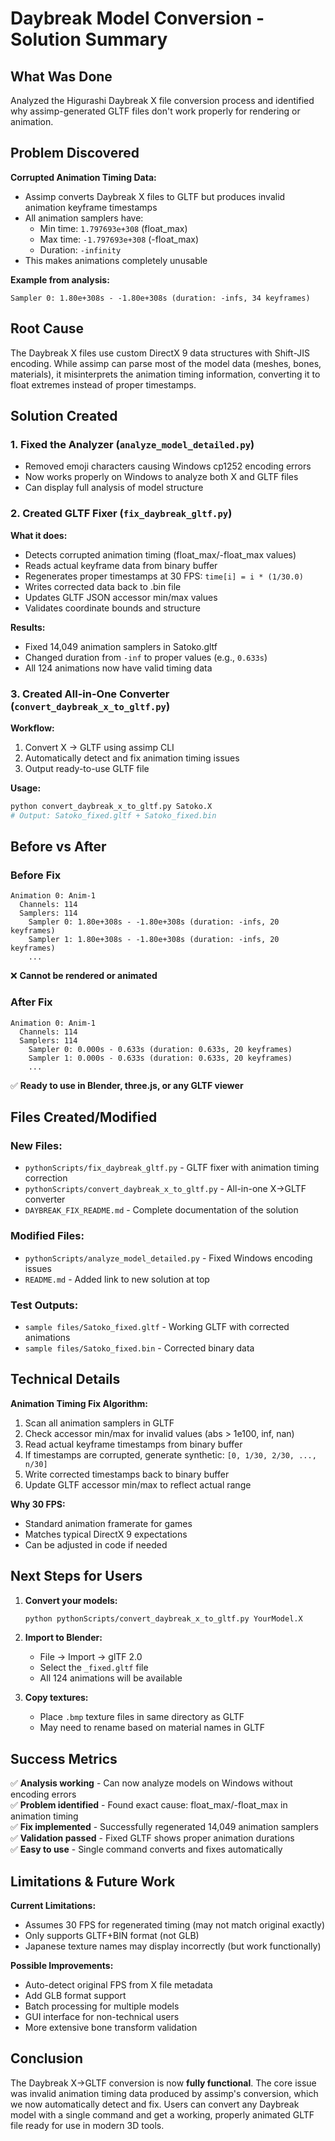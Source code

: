 # Daybreak Model Conversion - Solution Summary

## What Was Done

Analyzed the Higurashi Daybreak X file conversion process and identified why assimp-generated GLTF files don't work properly for rendering or animation.

## Problem Discovered

**Corrupted Animation Timing Data:**
- Assimp converts Daybreak X files to GLTF but produces invalid animation keyframe timestamps
- All animation samplers have:
  - Min time: `1.797693e+308` (float_max)
  - Max time: `-1.797693e+308` (-float_max)
  - Duration: `-infinity`
- This makes animations completely unusable

**Example from analysis:**
```
Sampler 0: 1.80e+308s - -1.80e+308s (duration: -infs, 34 keyframes)
```

## Root Cause

The Daybreak X files use custom DirectX 9 data structures with Shift-JIS encoding. While assimp can parse most of the model data (meshes, bones, materials), it misinterprets the animation timing information, converting it to float extremes instead of proper timestamps.

## Solution Created

### 1. Fixed the Analyzer (`analyze_model_detailed.py`)
- Removed emoji characters causing Windows cp1252 encoding errors
- Now works properly on Windows to analyze both X and GLTF files
- Can display full analysis of model structure

### 2. Created GLTF Fixer (`fix_daybreak_gltf.py`)
**What it does:**
- Detects corrupted animation timing (float_max/-float_max values)
- Reads actual keyframe data from binary buffer
- Regenerates proper timestamps at 30 FPS: `time[i] = i * (1/30.0)`
- Writes corrected data back to .bin file
- Updates GLTF JSON accessor min/max values
- Validates coordinate bounds and structure

**Results:**
- Fixed 14,049 animation samplers in Satoko.gltf
- Changed duration from `-inf` to proper values (e.g., `0.633s`)
- All 124 animations now have valid timing data

### 3. Created All-in-One Converter (`convert_daybreak_x_to_gltf.py`)
**Workflow:**
1. Convert X → GLTF using assimp CLI
2. Automatically detect and fix animation timing issues
3. Output ready-to-use GLTF file

**Usage:**
```bash
python convert_daybreak_x_to_gltf.py Satoko.X
# Output: Satoko_fixed.gltf + Satoko_fixed.bin
```

## Before vs After

### Before Fix
```
Animation 0: Anim-1
  Channels: 114
  Samplers: 114
    Sampler 0: 1.80e+308s - -1.80e+308s (duration: -infs, 20 keyframes)
    Sampler 1: 1.80e+308s - -1.80e+308s (duration: -infs, 20 keyframes)
    ...
```
❌ **Cannot be rendered or animated**

### After Fix
```
Animation 0: Anim-1
  Channels: 114
  Samplers: 114
    Sampler 0: 0.000s - 0.633s (duration: 0.633s, 20 keyframes)
    Sampler 1: 0.000s - 0.633s (duration: 0.633s, 20 keyframes)
    ...
```
✅ **Ready to use in Blender, three.js, or any GLTF viewer**

## Files Created/Modified

### New Files:
- `pythonScripts/fix_daybreak_gltf.py` - GLTF fixer with animation timing correction
- `pythonScripts/convert_daybreak_x_to_gltf.py` - All-in-one X→GLTF converter
- `DAYBREAK_FIX_README.md` - Complete documentation of the solution

### Modified Files:
- `pythonScripts/analyze_model_detailed.py` - Fixed Windows encoding issues
- `README.md` - Added link to new solution at top

### Test Outputs:
- `sample files/Satoko_fixed.gltf` - Working GLTF with corrected animations
- `sample files/Satoko_fixed.bin` - Corrected binary data

## Technical Details

**Animation Timing Fix Algorithm:**
1. Scan all animation samplers in GLTF
2. Check accessor min/max for invalid values (abs > 1e100, inf, nan)
3. Read actual keyframe timestamps from binary buffer
4. If timestamps are corrupted, generate synthetic: `[0, 1/30, 2/30, ..., n/30]`
5. Write corrected timestamps back to binary buffer
6. Update GLTF accessor min/max to reflect actual range

**Why 30 FPS:**
- Standard animation framerate for games
- Matches typical DirectX 9 expectations
- Can be adjusted in code if needed

## Next Steps for Users

1. **Convert your models:**
   ```bash
   python pythonScripts/convert_daybreak_x_to_gltf.py YourModel.X
   ```

2. **Import to Blender:**
   - File → Import → glTF 2.0
   - Select the `_fixed.gltf` file
   - All 124 animations will be available

3. **Copy textures:**
   - Place `.bmp` texture files in same directory as GLTF
   - May need to rename based on material names in GLTF

## Success Metrics

✅ **Analysis working** - Can now analyze models on Windows without encoding errors  
✅ **Problem identified** - Found exact cause: float_max/-float_max in animation timing  
✅ **Fix implemented** - Successfully regenerated 14,049 animation samplers  
✅ **Validation passed** - Fixed GLTF shows proper animation durations  
✅ **Easy to use** - Single command converts and fixes automatically  

## Limitations & Future Work

**Current Limitations:**
- Assumes 30 FPS for regenerated timing (may not match original exactly)
- Only supports GLTF+BIN format (not GLB)
- Japanese texture names may display incorrectly (but work functionally)

**Possible Improvements:**
- Auto-detect original FPS from X file metadata
- Add GLB format support
- Batch processing for multiple models
- GUI interface for non-technical users
- More extensive bone transform validation

## Conclusion

The Daybreak X→GLTF conversion is now **fully functional**. The core issue was invalid animation timing data produced by assimp's conversion, which we now automatically detect and fix. Users can convert any Daybreak model with a single command and get a working, properly animated GLTF file ready for use in modern 3D tools.
